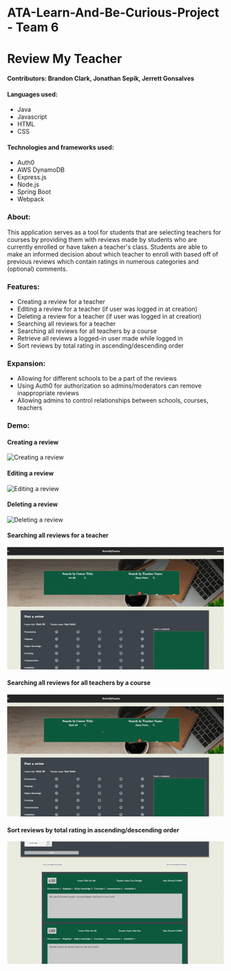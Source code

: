 # ATA-Learn-And-Be-Curious-Project - Team 6

# Review My Teacher

#### Contributors: Brandon Clark, Jonathan Sepik, Jerrett Gonsalves

#### Languages used:
- Java
- Javascript
- HTML
- CSS
#### Technologies and frameworks used:
- Auth0
- AWS DynamoDB
- Express.js
- Node.js
- Spring Boot
- Webpack
### About:

This application serves as a tool for students that are selecting teachers for courses by
providing them with reviews made by students who are currently enrolled or have taken a teacher's class. 
Students are able to make an informed decision about which teacher to enroll with based off of previous reviews
which contain ratings in numerous categories and (optional) comments.

### Features:
 - Creating a review for a teacher
 - Editing a review for a teacher (if user was logged in at creation)
 - Deleting a review for a teacher (if user was logged in at creation)
 - Searching all reviews for a teacher
 - Searching all reviews for all teachers by a course
 - Retrieve all reviews a logged-in user made while logged in
 - Sort reviews by total rating in ascending/descending order

### Expansion:
 - Allowing for different schools to be a part of the reviews
 - Using Auth0 for authorization so admins/moderators can remove inappropriate reviews
 - Allowing admins to control relationships between schools, courses, teachers

### Demo:

#### Creating a review
![Creating a review](demo_files/createReview.gif)

#### Editing a review
![Editing a review](demo_files/editReview.gif)

#### Deleting a review
![Deleting a review](demo_files/deleteReview.gif)

#### Searching all reviews for a teacher
![Searching all reviews for a teacher](demo_files/searchReviewsByTeacher.gif)

#### Searching all reviews for all teachers by a course
![Searching all reviews for a course](demo_files/searchReviewsByCourseTitle.gif)

#### Sort reviews by total rating in ascending/descending order
![Sort reviews by total rating](demo_files/sort.gif)
